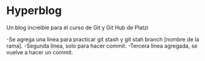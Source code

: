 # Hyperblog
Un blog increíble para el curso de Git y Git Hub de Platzi

-Se agrega una línea para practicar git stash y git stah branch [nombre de la rama].
-Segunda línea, solo para hacer commit.
-Tercera línea agregada, se vuelve a hacer un commit.